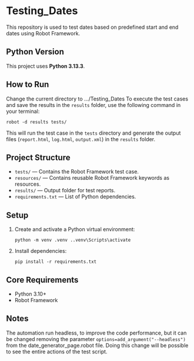 # Testing_Dates

This repository is used to test dates based on predefined start and end dates using Robot Framework.

## Python Version

This project uses **Python 3.13.3**.

## How to Run

Change the current directory to .../Testing_Dates
To execute the test cases and save the results in the `results` folder, use the following command in your terminal:

`robot -d results tests/`

This will run the test case in the `tests` directory and generate the output files (`report.html`, `log.html`, `output.xml`) in the `results` folder.

## Project Structure

- `tests/` — Contains the Robot Framework test case.
- `resources/` — Contains reusable Robot Framework keywords as resources.
- `results/` — Output folder for test reports.
- `requirements.txt` — List of Python dependencies.

## Setup

1. Create and activate a Python virtual environment:

   `python -m venv .venv ..venv\Scripts\activate`

2. Install dependencies:

   `pip install -r requirements.txt`

## Core Requirements

- Python 3.10+
- Robot Framework

## Notes

The automation run headless, to improve the code performance, but it can be changed removing the parameter `options=add_argument("--headless")` from the date_generator_page.robot file.
Doing this change will be possible to see the entire actions of the test script.
